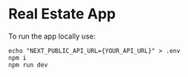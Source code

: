 # Real Estate App

To run the app locally use:
```
echo "NEXT_PUBLIC_API_URL={YOUR_API_URL}" > .env
npm i
npm run dev
```
